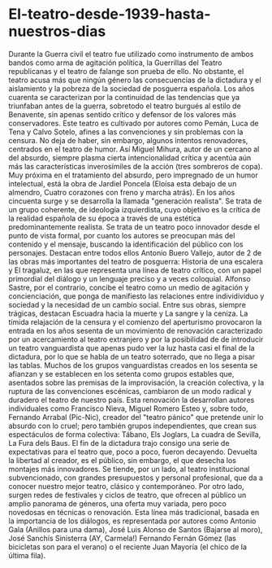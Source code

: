 # El-teatro-desde-1939-hasta-nuestros-dias
Durante la Guerra civil el teatro fue utilizado como instrumento de ambos bandos como arma de agitación política, la Guerrillas del Teatro republicanas y el teatro de falange son prueba de ello. No obstante, el teatro acusa más que ningún género las consecuencias de la dictadura y el aislamiento y la pobreza de la sociedad de posguerra española.
Los años cuarenta se caracterizan por la continuidad de las tendencias que ya triunfaban antes de la guerra, sobretodo el teatro burgués al estilo de Benavente, sin apenas sentido crítico y defensor de los valores más conservadores. Este teatro es cultivado por autores como Pemán, Luca de Tena y Calvo Sotelo, afines a las convenciones y sin problemas con la censura. No deja de haber, sin embargo, algunos intentos renovadores, centrados en el teatro de humor. Así Miguel Mihura, autor de un cercano al del absurdo, siempre plasma cierta intencionalidad crítica y acentúa aún más las características inverosímiles de la acción (tres sombreros de copa). Muy próxima en el tratamiento del absurdo, pero impregnado de un humor intelectual, está la obra de Jardiel Poncela (Eloísa esta debajo de un almendro, Cuatro corazones con freno y marcha atrás).
En los años cincuenta surge y se desarrolla la llamada "generación realista". Se trata de un grupo coherente, de ideología izquierdista, cuyo objetivo es la crítica de la realidad española de su época a través de una estética predominantemente realista. Se trata de un teatro poco innovador desde el punto de vista formal, por cuanto los autores se preocupan más del contenido y el mensaje, buscando la identificación del público con los personajes. Destacan entre todos ellos Antonio Buero Vallejo, autor de 2 de las obras más importantes del teatro de posguerra: Historia de una escalera y El tragaluz, en las que representa una línea de teatro crítico, con un papel primordial del diálogo y un lenguaje preciso y a veces coloquial. Alfonso Sastre, por el contrario, concibe el teatro como un medio de agitación y concienciación, que ponga de manifiesto las relaciones entre individividuo y sociedad y la necesidad de un cambio social. Entre sus obras, siempre trágicas, destacan Escuadra hacia la muerte y La sangre y la ceniza.
La tímida relajación de la censura y el comienzo del aperturismo provocaron la entrada en los años sesenta de un movimiento de renovación caracterizado por un acercamiento al teatro extranjero y por la posibilidad de de introducir un teatro vanguardista que apenas pudo ver la luz hasta casi el final de la dictadura, por lo que se habla de un teatro soterrado, que no llega a pisar las tablas. Muchos de los grupos vanguardistas creados en los sesenta se afianzan y se establecen en los setenta como grupos estables que, asentados sobre las premisas de la improvisación, la creación colectiva, y la ruptura de las convenciones escénicas, cambiaron de un modo radical y duradero el teatro de nuestro país. Esta renovación la desarrollan autores individuales como Francisco Nieva, Miguel Romero Esteo y, sobre todo, Fernando Arrabal (Pic-Nic), creador del "teatro pánico" que pretende unir lo absurdo con lo cruel; pero también grupos independientes, que crean sus espectáculos de forma colectiva: Tábano, Els Joglars, La cuadra de Sevilla, La Fura dels Baus.
El fin de la dictadura trajo consigo una serie de expectativas para el teatro que, poco a poco, fueron decayendo. Devuelta la libertad al creador, es el público, sin embargo, el que desecha los montajes más innovadores. Se tiende, por un lado, al teatro institucional subvencionado, con grandes presupuestos y personal profesional, que da a conocer nuestro mejor teatro, clásico y contemporáneo. Por otro lado, surgen redes de festivales y ciclos de teatro, que ofrecen al público un amplio panorama de géneros, una oferta muy variada, pero poco novedosas en técnicas o renovación. Esta línea más tradicional, basada en la importancia de los diálogos, es representada por autores como Antonio Gala (Anillos para una dama), José Luis Alonso de Santos (Bajarse al moro), José Sanchís Sinisterra (AY, Carmela!) Fernando Fernán Gómez (las bicicletas son para el verano) o el reciente Juan Mayoría (el chico de la última fila).
